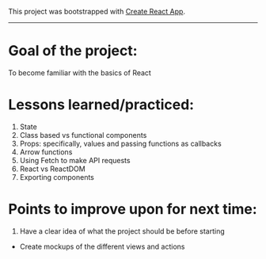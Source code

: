This project was bootstrapped with [Create React App](https://github.com/facebook/create-react-app).

-----------------------------------------------------------------------------------------------------
# Goal of the project:
To become familiar with the basics of React

# Lessons learned/practiced:
1) State
2) Class based vs functional components
3) Props: specifically, values and passing functions as callbacks
4) Arrow functions
5) Using Fetch to make API requests
6) React vs ReactDOM
7) Exporting components

# Points to improve upon for next time:
1) Have a clear idea of what the project should be before starting
  * Create mockups of the different views and actions

